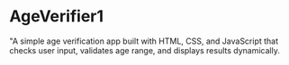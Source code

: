 # AgeVerifier1
"A simple age verification app built with HTML, CSS, and JavaScript that checks user input, validates age range, and displays results dynamically.
